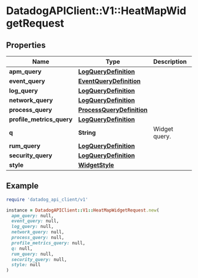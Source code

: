 # DatadogAPIClient::V1::HeatMapWidgetRequest

## Properties

| Name | Type | Description | Notes |
| ---- | ---- | ----------- | ----- |
| **apm_query** | [**LogQueryDefinition**](LogQueryDefinition.md) |  | [optional] |
| **event_query** | [**EventQueryDefinition**](EventQueryDefinition.md) |  | [optional] |
| **log_query** | [**LogQueryDefinition**](LogQueryDefinition.md) |  | [optional] |
| **network_query** | [**LogQueryDefinition**](LogQueryDefinition.md) |  | [optional] |
| **process_query** | [**ProcessQueryDefinition**](ProcessQueryDefinition.md) |  | [optional] |
| **profile_metrics_query** | [**LogQueryDefinition**](LogQueryDefinition.md) |  | [optional] |
| **q** | **String** | Widget query. | [optional] |
| **rum_query** | [**LogQueryDefinition**](LogQueryDefinition.md) |  | [optional] |
| **security_query** | [**LogQueryDefinition**](LogQueryDefinition.md) |  | [optional] |
| **style** | [**WidgetStyle**](WidgetStyle.md) |  | [optional] |

## Example

```ruby
require 'datadog_api_client/v1'

instance = DatadogAPIClient::V1::HeatMapWidgetRequest.new(
  apm_query: null,
  event_query: null,
  log_query: null,
  network_query: null,
  process_query: null,
  profile_metrics_query: null,
  q: null,
  rum_query: null,
  security_query: null,
  style: null
)
```

